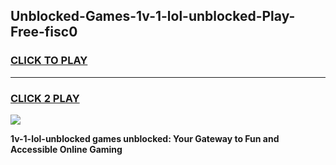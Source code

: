 
## Unblocked-Games-1v-1-lol-unblocked-Play-Free-fisc0
<h3>
<a href="https://premium76.site?title=1v-1-lol-unblocked&ref=21A">CLICK TO PLAY</a></h3>
<hr>

<h3>
<a href="https://premium76.site?title=1v-1-lol-unblocked&ref=21A">CLICK 2 PLAY</a>
  
</h3>

<a href="https://premium76.site?title=1v-1-lol-unblocked&ref=21A"><img src="https://clearcache.store/games.png"></a>


**1v-1-lol-unblocked games unblocked: Your Gateway to Fun and Accessible Online Gaming**
